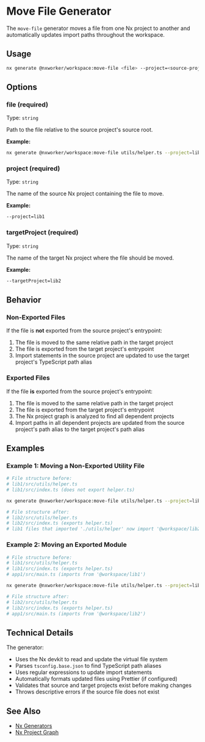 # Move File Generator

The `move-file` generator moves a file from one Nx project to another and automatically updates import paths throughout the workspace.

## Usage

```bash
nx generate @nxworker/workspace:move-file <file> --project=<source-project> --targetProject=<target-project>
```

## Options

### file (required)

Type: `string`

Path to the file relative to the source project's source root.

**Example:**
```bash
nx generate @nxworker/workspace:move-file utils/helper.ts --project=lib1 --targetProject=lib2
```

### project (required)

Type: `string`

The name of the source Nx project containing the file to move.

**Example:**
```bash
--project=lib1
```

### targetProject (required)

Type: `string`

The name of the target Nx project where the file should be moved.

**Example:**
```bash
--targetProject=lib2
```

## Behavior

### Non-Exported Files

If the file is **not** exported from the source project's entrypoint:
1. The file is moved to the same relative path in the target project
2. The file is exported from the target project's entrypoint
3. Import statements in the source project are updated to use the target project's TypeScript path alias

### Exported Files

If the file **is** exported from the source project's entrypoint:
1. The file is moved to the same relative path in the target project
2. The file is exported from the target project's entrypoint
3. The Nx project graph is analyzed to find all dependent projects
4. Import paths in all dependent projects are updated from the source project's path alias to the target project's path alias

## Examples

### Example 1: Moving a Non-Exported Utility File

```bash
# File structure before:
# lib1/src/utils/helper.ts
# lib1/src/index.ts (does not export helper.ts)

nx generate @nxworker/workspace:move-file utils/helper.ts --project=lib1 --targetProject=lib2

# File structure after:
# lib2/src/utils/helper.ts
# lib2/src/index.ts (exports helper.ts)
# lib1 files that imported './utils/helper' now import '@workspace/lib2'
```

### Example 2: Moving an Exported Module

```bash
# File structure before:
# lib1/src/utils/helper.ts
# lib1/src/index.ts (exports helper.ts)
# app1/src/main.ts (imports from '@workspace/lib1')

nx generate @nxworker/workspace:move-file utils/helper.ts --project=lib1 --targetProject=lib2

# File structure after:
# lib2/src/utils/helper.ts
# lib2/src/index.ts (exports helper.ts)
# app1/src/main.ts (imports from '@workspace/lib2')
```

## Technical Details

The generator:
- Uses the Nx devkit to read and update the virtual file system
- Parses `tsconfig.base.json` to find TypeScript path aliases
- Uses regular expressions to update import statements
- Automatically formats updated files using Prettier (if configured)
- Validates that source and target projects exist before making changes
- Throws descriptive errors if the source file does not exist

## See Also

- [Nx Generators](https://nx.dev/concepts/generators)
- [Nx Project Graph](https://nx.dev/concepts/mental-model#the-project-graph)
